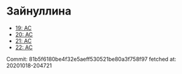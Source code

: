 # Зайнуллина
- [19: AC](19.md)
- [20: AC](20.md)
- [21: AC](21.md)
- [22: AC](22.md)

Commit: 81b5f6180be4f32e5aeff530521be80a3f758f97
 fetched at: 20201018-204721
